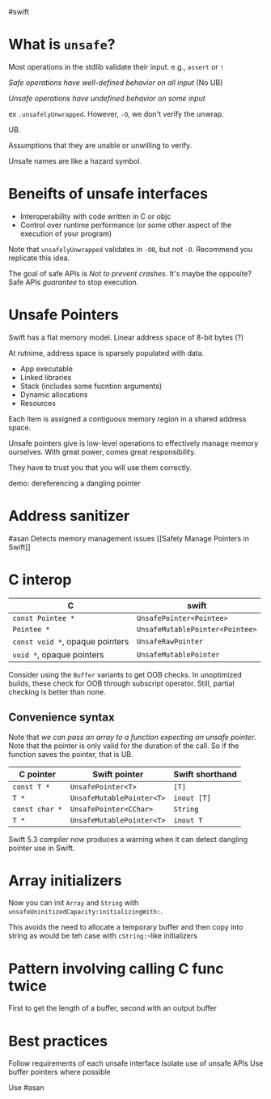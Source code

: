 #swift 

# What is `unsafe`?

Most operations in the stdlib validate their input.  e.g., `assert` or `!`

*Safe operations have well-defined behavior on all input* (No UB)

*Unsafe operations have undefined behavior on some input*


ex `.unsafelyUnwrapped`.  However, `-O`, we don't verify the unwrap.

UB.

Assumptions that they are unable or unwilling to verify.

Unsafe names are like a hazard symbol.  

# Beneifts of unsafe interfaces
* Interoperability with code written in C or objc
* Control over runtime performance (or some other aspect of the execution of your program)

Note that `unsafelyUnwrapped` validates in `-O0`, but not `-O`.  Recommend you replicate this idea.

The goal of safe APIs is *Not to prevent crashes*.  It's maybe the opposite?  Safe APIs *guarantee* to stop execution.

# Unsafe Pointers
Swift has a flat memory model.  Linear address space of 8-bit bytes (?)

At rutnime, address space is sparsely populated with data.  

* App executable
* Linked libraries
* Stack (includes some fucntion arguments)
* Dynamic allocations
* Resources

Each item is assigned a contiguous memory region in a shared address space.

Unsafe pointers give is low-level operations to effectively manage memory ourselves.  With great power, comes great responsibility.

They have to trust you that you will use them correctly.  

demo: dereferencing a dangling pointer

# Address sanitizer
#asan
Detects memory management issues
[[Safely Manage Pointers in Swift]]

# C interop

| C                               | swift                           |
|---------------------------------|---------------------------------|
| `const Pointee *`               | `UnsafePointer<Pointee>`        |
| `Pointee *`                     | `UnsafeMutablePointer<Pointee>` |
| `const void *`, opaque pointers | `UnsafeRawPointer`              |
| `void *`, opaque pointers       | `UnsafeMutablePointer`          |


Consider using the `Buffer` variants to get OOB checks.  In unoptimized builds, these check for OOB through subscript operator.  Still, partial checking is better than none.

## Convenience syntax

Note that *we can pass an array to a function expecting an unsafe pointer*.  Note that the pointer is only valid for the duration of the call.  So if the function saves the pointer, that is UB.



| C pointer      | Swift pointer             | Swift shorthand |
|----------------|---------------------------|-----------------|
| `const T *`    | `UnsafePointer<T>`        | `[T]`           |
| `T *`          | `UnsafeMutablePointer<T>` | `inout [T]`     |
| `const char *` | `UnsafePointer<CChar>`    | `String`        |
| `T *`          | `UnsafeMutablePointer<T>` | `inout T`       |

Swift 5.3 compiler now produces a warning when it can detect dangling pointer use in Swift.

# Array initializers

Now you can init `Array` and `String` with `unsafeUninitizedCapacity:initializingWith:`.

This avoids the need to allocate a temporary buffer and then copy into string as would be teh case with `cString:`-like initializers

# Pattern involving calling C func twice

First to get the length of a buffer, second with an output buffer

# Best practices

Follow requirements of each unsafe interface
Isolate use of unsafe APIs
Use buffer pointers where possible

Use #asan 

